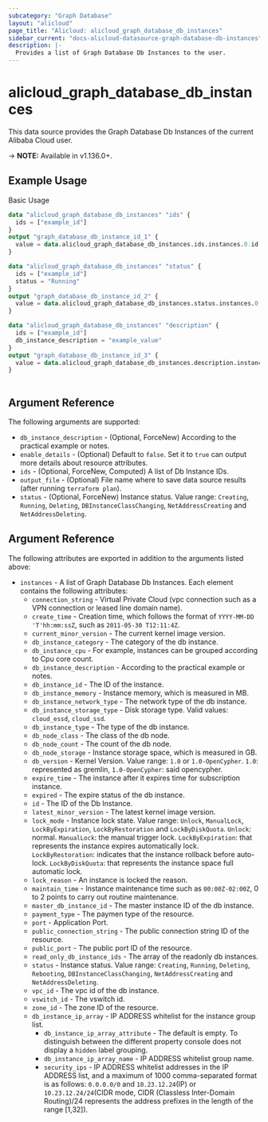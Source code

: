 ```yaml
---
subcategory: "Graph Database"
layout: "alicloud"
page_title: "Alicloud: alicloud_graph_database_db_instances"
sidebar_current: "docs-alicloud-datasource-graph-database-db-instances"
description: |-
  Provides a list of Graph Database Db Instances to the user.
---
```


# alicloud\_graph\_database\_db\_instances

This data source provides the Graph Database Db Instances of the current Alibaba Cloud user.

-> **NOTE:** Available in v1.136.0+.

## Example Usage

Basic Usage

```terraform
data "alicloud_graph_database_db_instances" "ids" {
  ids = ["example_id"]
}
output "graph_database_db_instance_id_1" {
  value = data.alicloud_graph_database_db_instances.ids.instances.0.id
}

data "alicloud_graph_database_db_instances" "status" {
  ids = ["example_id"]
  status = "Running"
}
output "graph_database_db_instance_id_2" {
  value = data.alicloud_graph_database_db_instances.status.instances.0.id
}

data "alicloud_graph_database_db_instances" "description" {
  ids = ["example_id"]
  db_instance_description = "example_value"
}
output "graph_database_db_instance_id_3" {
  value = data.alicloud_graph_database_db_instances.description.instances.0.id
}
            
```

## Argument Reference

The following arguments are supported:

* `db_instance_description` - (Optional, ForceNew) According to the practical example or notes.
* `enable_details` - (Optional) Default to `false`. Set it to `true` can output more details about resource attributes.
* `ids` - (Optional, ForceNew, Computed)  A list of Db Instance IDs.
* `output_file` - (Optional) File name where to save data source results (after running `terraform plan`).
* `status` - (Optional, ForceNew) Instance status. Value range: `Creating`, `Running`, `Deleting`, `DBInstanceClassChanging`, `NetAddressCreating` and `NetAddressDeleting`.

## Argument Reference

The following attributes are exported in addition to the arguments listed above:

* `instances` - A list of Graph Database Db Instances. Each element contains the following attributes:
    * `connection_string` - Virtual Private Cloud (vpc connection such as a VPN connection or leased line domain name).
    * `create_time` - Creation time, which follows the format of `YYYY-MM-DD 'T'hh:mm:ssZ`, such as `2011-05-30 T12:11:4Z`.
    * `current_minor_version` - The current kernel image version.
    * `db_instance_category` - The category of the db instance.
    * `db_instance_cpu` - For example, instances can be grouped according to Cpu core count.
    * `db_instance_description` - According to the practical example or notes.
    * `db_instance_id` - The ID of the instance.
    * `db_instance_memory` - Instance memory, which is measured in MB.
    * `db_instance_network_type` - The network type of the db instance.
    * `db_instance_storage_type` - Disk storage type. Valid values: `cloud_essd`, `cloud_ssd`.
    * `db_instance_type` - The type of the db instance.
    * `db_node_class` - The class of the db node.
    * `db_node_count` - The count of the db node.
    * `db_node_storage` - Instance storage space, which is measured in GB.
    * `db_version` - Kernel Version. Value range: `1.0` or `1.0-OpenCypher`. `1.0`: represented as gremlin, `1.0-OpenCypher`: said opencypher.
    * `expire_time` - The instance after it expires time for subscription instance.
    * `expired` - The expire status of the db instance.
    * `id` - The ID of the Db Instance.
    * `latest_minor_version` - The latest kernel image version.
    * `lock_mode` - Instance lock state. Value range: `Unlock`, `ManualLock`, `LockByExpiration`, `LockByRestoration` and `LockByDiskQuota`. `Unlock`: normal. `ManualLock`: the manual trigger lock. `LockByExpiration`: that represents the instance expires automatically lock. `LockByRestoration`: indicates that the instance rollback before auto-lock. `LockByDiskQuota`: that represents the instance space full automatic lock.
    * `lock_reason` - An instance is locked the reason.
    * `maintain_time` - Instance maintenance time such as `00:00Z-02:00Z`, 0 to 2 points to carry out routine maintenance.
    * `master_db_instance_id` - The master instance ID of the db instance.
    * `payment_type` - The paymen type of the resource.
    * `port` - Application Port.
    * `public_connection_string` - The public connection string ID of the resource.
    * `public_port` - The public port ID of the resource.
    * `read_only_db_instance_ids` - The array of the readonly db instances.
    * `status` - Instance status. Value range: `Creating`, `Running`, `Deleting`, `Rebooting`, `DBInstanceClassChanging`, `NetAddressCreating` and `NetAddressDeleting`.
    * `vpc_id` - The vpc id of the db instance.
    * `vswitch_id` - The vswitch id.
    * `zone_id` - The zone ID of the resource.
    * `db_instance_ip_array` - IP ADDRESS whitelist for the instance group list.
        * `db_instance_ip_array_attribute` - The default is empty. To distinguish between the different property console does not display a `hidden` label grouping.
        * `db_instance_ip_array_name` - IP ADDRESS whitelist group name.
        * `security_ips` - IP ADDRESS whitelist addresses in the IP ADDRESS list, and a maximum of 1000 comma-separated format is as follows: `0.0.0.0/0` and `10.23.12.24`(IP) or `10.23.12.24/24`(CIDR mode, CIDR (Classless Inter-Domain Routing)/24 represents the address prefixes in the length of the range [1,32]).